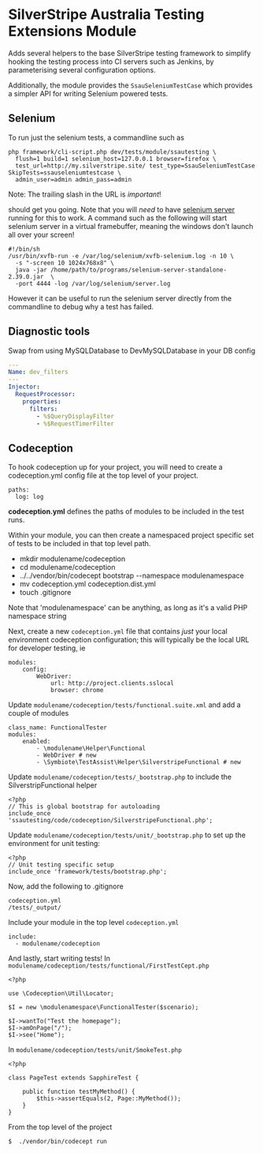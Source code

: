 # SilverStripe Australia Testing Extensions Module

Adds several helpers to the base SilverStripe testing framework to simplify
hooking the testing process into CI servers such as Jenkins, by parameterising
several configuration options. 

Additionally, the module provides the `SsauSeleniumTestCase` which provides a 
simpler API for writing Selenium powered tests. 

## Selenium

To run just the selenium tests, a commandline such as 

```
php framework/cli-script.php dev/tests/module/ssautesting \ 
  flush=1 build=1 selenium_host=127.0.0.1 browser=firefox \
  test_url=http://my.silverstripe.site/ test_type=SsauSeleniumTestCase SkipTests=ssauseleniumtestcase \
  admin_user=admin admin_pass=admin
```

Note: The trailing slash in the URL is _important_!

should get you going. Note that you will _need_ to have [selenium server](http://www.seleniumhq.org/download/) 
running for this to work. A command such as the following will start selenium server in a virtual
framebuffer, meaning the windows don't launch all over your screen!

```
#!/bin/sh
/usr/bin/xvfb-run -e /var/log/selenium/xvfb-selenium.log -n 10 \
  -s "-screen 10 1024x768x8" \
  java -jar /home/path/to/programs/selenium-server-standalone-2.39.0.jar  \
  -port 4444 -log /var/log/selenium/server.log 
```

However it can be useful to run the selenium server directly from the commandline to debug why 
a test has failed. 

## Diagnostic tools

Swap from using MySQLDatabase to DevMySQLDatabase in your DB config

```yml
---
Name: dev_filters
---
Injector:
  RequestProcessor:
    properties:
      filters: 
        - %$QueryDisplayFilter
        - %$RequestTimerFilter
```


## Codeception

To hook codeception up for your project, you will need to create a 
codeception.yml config file at the top level of your project.

```
paths:
  log: log
```

**codeception.yml** defines the paths of modules to be included in the
test runs.

Within your module, you can then create a namespaced project specific set of 
tests to be included in that top level path. 

* mkdir modulename/codeception
* cd modulename/codeception
* ../../vendor/bin/codecept bootstrap --namespace modulenamespace
* mv codeception.yml codeception.dist.yml
* touch .gitignore

Note that 'modulenamespace' can be anything, as long as it's a valid PHP 
namespace string

Next, create a new `codeception.yml` file that contains _just_ your local
environment codeception configuration; this will typically be the local URL
for developer testing, ie

```
modules:
    config:
        WebDriver:
            url: http://project.clients.sslocal
            browser: chrome 

```

Update `modulename/codeception/tests/functional.suite.xml` and add a couple of 
modules

```
class_name: FunctionalTester
modules:
    enabled:
        - \modulename\Helper\Functional
        - WebDriver # new
        - \Symbiote\TestAssist\Helper\SilverstripeFunctional # new

```

Update `modulename/codeception/tests/_bootstrap.php` to include the 
SilverstripFunctional helper

```
<?php
// This is global bootstrap for autoloading
include_once 'ssautesting/code/codeception/SilverstripeFunctional.php';
```

Update `modulename/codeception/tests/unit/_bootstrap.php` to set up the
environment for unit testing:

```
<?php
// Unit testing specific setup
include_once 'framework/tests/bootstrap.php';
```

Now, add the following to .gitignore

```
codeception.yml
/tests/_output/
```

Include your module in the top level `codeception.yml`

```
include:
  - modulename/codeception

```

And lastly, start writing tests! In `modulename/codeception/tests/functional/FirstTestCept.php`

```
<?php

use \Codeception\Util\Locator;

$I = new \modulenamespace\FunctionalTester($scenario);

$I->wantTo("Test the homepage");
$I->amOnPage("/");
$I->see("Home");

```

In `modulename/codeception/tests/unit/SmokeTest.php`

```
<?php

class PageTest extends SapphireTest {

    public function testMyMethod() {
        $this->assertEquals(2, Page::MyMethod());
    }
}
```

From the top level of the project

`$  ./vendor/bin/codecept run`


